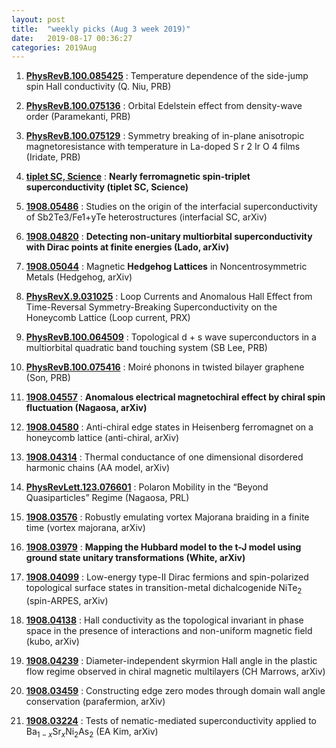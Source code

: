 ```yaml
---
layout: post
title:  "weekly picks (Aug 3 week 2019)"
date:   2019-08-17 00:36:27
categories: 2019Aug
---
```



1. **[PhysRevB.100.085425](https://link.aps.org/doi/10.1103/PhysRevB.100.085425)** : Temperature dependence of the side-jump spin Hall conductivity (Q. Niu, PRB)

1. **[PhysRevB.100.075136](https://link.aps.org/doi/10.1103/PhysRevB.100.075136)** : Orbital Edelstein effect from density-wave order (Paramekanti,  PRB)

1. **[PhysRevB.100.075129](https://link.aps.org/doi/10.1103/PhysRevB.100.075129)** : Symmetry breaking of in-plane anisotropic magnetoresistance with temperature in La-doped S r 2 Ir O 4 films (Iridate, PRB)

1. **[tiplet SC, Science](https://science.sciencemag.org/content/365/6454/684)** : **Nearly ferromagnetic spin-triplet superconductivity (tiplet SC, Science)**

1. **[1908.05486](http://arxiv.org/abs/1908.05486)** : Studies on the origin of the interfacial superconductivity of Sb2Te3/Fe1+yTe heterostructures (interfacial SC, arXiv)


1. **[1908.04820](http://arxiv.org/abs/1908.04820)** : **Detecting non-unitary multiorbital superconductivity with Dirac points at finite energies (Lado, arXiv)**


1. **[1908.05044](http://arxiv.org/abs/1908.05044)** : Magnetic **Hedgehog Lattices** in Noncentrosymmetric Metals (Hedgehog, arXiv)

1. **[PhysRevX.9.031025](https://link.aps.org/doi/10.1103/PhysRevX.9.031025)** : Loop Currents and Anomalous Hall Effect from Time-Reversal Symmetry-Breaking Superconductivity on the Honeycomb Lattice (Loop current, PRX)


1. **[PhysRevB.100.064509](https://link.aps.org/doi/10.1103/PhysRevB.100.064509)** : Topological d + s wave superconductors in a multiorbital quadratic band touching system (SB Lee, PRB)

1. **[PhysRevB.100.075416](https://link.aps.org/doi/10.1103/PhysRevB.100.075416)** : Moiré phonons in twisted bilayer graphene (Son, PRB)


1. **[1908.04557](http://arxiv.org/abs/1908.04557)** :  **Anomalous electrical magnetochiral effect by chiral spin fluctuation (Nagaosa, arXiv)**

1. **[1908.04580](http://arxiv.org/abs/1908.04580)** : Anti-chiral edge states in Heisenberg ferromagnet on a honeycomb lattice (anti-chiral, arXiv)

1. **[1908.04314](http://arxiv.org/abs/1908.04314)** : Thermal conductance of one dimensional disordered harmonic chains (AA model, arXiv)


1. **[PhysRevLett.123.076601](https://link.aps.org/doi/10.1103/PhysRevLett.123.076601)** : Polaron Mobility in the “Beyond Quasiparticles” Regime (Nagaosa, PRL)

1. **[1908.03576](http://arxiv.org/abs/1908.03576)** : Robustly emulating vortex Majorana braiding in a finite time (vortex majorana, arXiv)

1. **[1908.03979](http://arxiv.org/abs/1908.03979)** : **Mapping the Hubbard model to the t-J model using ground state unitary transformations (White, arXiv)**

1. **[1908.04099](http://arxiv.org/abs/1908.04099)** : Low-energy type-II Dirac fermions and spin-polarized topological surface states in transition-metal dichalcogenide NiTe$_2$ (spin-ARPES, arXiv)

1. **[1908.04138](http://arxiv.org/abs/1908.04138)** : Hall conductivity as the topological invariant in phase space in the presence of interactions and non-uniform magnetic field (kubo, arXiv)

1. **[1908.04239](http://arxiv.org/abs/1908.04239)** : Diameter-independent skyrmion Hall angle in the plastic flow regime observed in chiral magnetic multilayers (CH Marrows, arXiv)


1. **[1908.03459](http://arxiv.org/abs/1908.03459)** : Constructing edge zero modes through domain wall angle conservation (parafermion, arXiv)

1. **[1908.03224](http://arxiv.org/abs/1908.03224)** : Tests of nematic-mediated superconductivity applied to Ba$_{1-x}$Sr$_x$Ni$_2$As$_2$ (EA Kim, arXiv)

